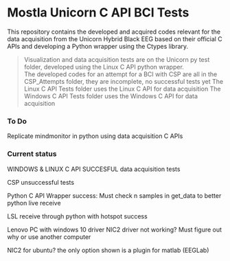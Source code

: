# Mostla Unicorn C API BCI Tests

This repository contains the developed and acquired codes relevant for the data acquisition from the Unicorn Hybrid Black EEG based on their official C APIs and developing a Python wrapper using the Ctypes library. 

> Visualization and data acquisition tests are on the Unicorn py test folder, developed using the Linux C API python wrapper.  
> The developed codes for an attempt for a BCI with CSP are all in the CSP_Attempts folder, they are incomplete, no successful tests yet 
> The Linux C API Tests folder uses the Linux C API for data acquisition
> The Windows C API Tests folder uses the Windows C API for data acquisition

### To Do

Replicate mindmonitor in python using data acquisition C APIs 

### Current status

WINDOWS & LINUX C API SUCCESFUL data acquisition tests

CSP unsuccessful tests

Python C API Wrapper success:
    Must check n samples in get_data to better python live receive

LSL receive through python with hotspot success

Lenovo PC with windows 10 driver NIC2 driver not working? Must figure out why or use another computer

NIC2 for ubuntu? the only option shown is a plugin for matlab (EEGLab)